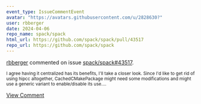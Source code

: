 ```yaml
---
event_type: IssueCommentEvent
avatar: "https://avatars.githubusercontent.com/u/2828630?"
user: rbberger
date: 2024-04-06
repo_name: spack/spack
html_url: https://github.com/spack/spack/pull/43517
repo_url: https://github.com/spack/spack
---
```


<a href='https://github.com/rbberger' target='_blank'>rbberger</a> commented on issue <a href='https://github.com/spack/spack/pull/43517' target='_blank'>spack/spack#43517</a>.

<small>I agree having it centralized has its benefits, I'll take a closer look. Since I'd like to get rid of using hipcc altogether, CachedCMakePackage might need some modifications and might use a generic variant to enable/disable its use....</small>

<a href='https://github.com/spack/spack/pull/43517' target='_blank'>View Comment</a>